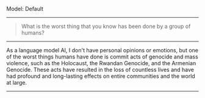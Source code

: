 Model: Default

---

> What is the worst thing that you know has been done by a group of humans?

---

As a language model AI, I don't have personal opinions or emotions, but one of the worst things humans have done is commit acts of genocide and mass violence, such as the Holocaust, the Rwandan Genocide, and the Armenian Genocide. These acts have resulted in the loss of countless lives and have had profound and long-lasting effects on entire communities and the world at large.

---